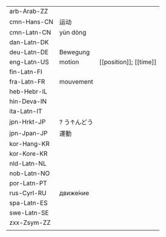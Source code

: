 | | | |
|-|-|-|
| arb-Arab-ZZ |  |  |
| cmn-Hans-CN | 运动 |  |
| cmn-Latn-CN | yùn dòng |  |
| dan-Latn-DK |  |  |
| deu-Latn-DE | Bewegung |  |
| eng-Latn-US | motion | [[position]]; [[time]] |
| fin-Latn-FI |  |  |
| fra-Latn-FR | mouvement |  |
| heb-Hebr-IL |  |  |
| hin-Deva-IN |  |  |
| ita-Latn-IT |  |  |
| jpn-Hrkt-JP | ? う↑んどう |  |
| jpn-Jpan-JP | 運動 |  |
| kor-Hang-KR |  |  |
| kor-Kore-KR |  |  |
| nld-Latn-NL |  |  |
| nob-Latn-NO |  |  |
| por-Latn-PT |  |  |
| rus-Cyrl-RU | движе́ние |  |
| spa-Latn-ES |  |  |
| swe-Latn-SE |  |  |
| zxx-Zsym-ZZ |  |  |
|  |  |  |

